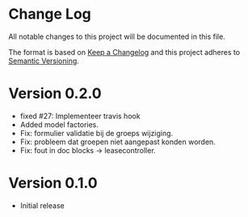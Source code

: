 # Change Log
All notable changes to this project will be documented in this file.

The format is based on [Keep a Changelog](http://keepachangelog.com/)
and this project adheres to [Semantic Versioning](http://semver.org/).

# Version 0.2.0
- fixed #27: Implementeer travis hook
- Added model factories. 
- Fix: formulier validatie bij de groeps wijziging. 
- Fix: probleem dat groepen niet aangepast konden worden.
- Fix: fout in doc blocks -> leasecontroller.

# Version 0.1.0

- Initial release
